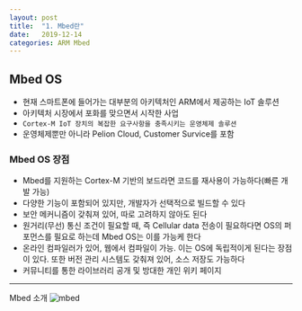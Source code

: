 ```yaml
---
layout: post
title:  "1. Mbed란"
date:   2019-12-14
categories: ARM Mbed
---
```


## Mbed OS
  - 현재 스마트폰에 들어가는 대부분의 아키텍처인 ARM에서 제공하는 IoT 솔루션
  - 아키텍처 시장에서 포화를 맞으면서 시작한 사업
  - `Cortex-M IoT 장치의 복잡한 요구사항을 충족시키는 운영체제 솔루션`
  - 운영체제뿐만 아니라 Pelion Cloud, Customer Survice를 포함

### Mbed OS 장점
  - Mbed를 지원하는 Cortex-M 기반의 보드라면 코드를 재사용이 가능하다(빠른 개발 가능)
  - 다양한 기능이 포함되어 있지만, 개발자가 선택적으로 빌드할 수 있다
  - 보안 메커니즘이 갖춰져 있어, 따로 고려하지 않아도 된다
  - 원거리(무선) 통신 조건이 필요할 때, 즉 Cellular data 전송이 필요하다면 OS의 퍼포먼스를 필요로 하는데 Mbed OS는 이를 가능케 한다
  - 온라인 컴파일러가 있어, 웹에서 컴파일이 가능. 이는 OS에 독립적이게 된다는 장점이 있다. 또한 버전 관리 시스템도 갖춰져 있어, 소스 저장도 가능하다
  - 커뮤니티를 통한 라이브러리 공개 및 방대한 개인 위키 페이지

---
Mbed 소개
![mbed](https://drive.google.com/uc?id=1kQ_eb8KyvLvftEqA9thRrp-6_Afe1DKa)
